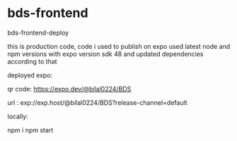 # bds-frontend
bds-frontend-deploy

this is production code, code i used to publish on expo
used latest node and npm versions with expo version sdk 48 and updated dependencies according to that

deployed expo:

qr code: https://expo.dev/@bilal0224/BDS

url : exp://exp.host/@bilal0224/BDS?release-channel=default

locally:

 npm i
 npm start


